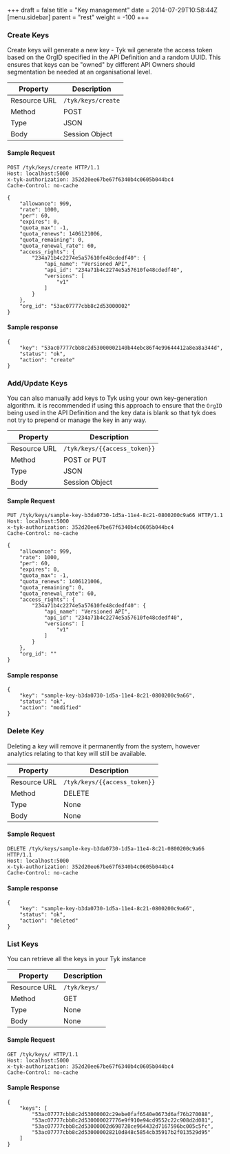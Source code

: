 +++
draft = false
title = "Key management"
date = 2014-07-29T10:58:44Z
[menu.sidebar]
    parent = "rest"
    weight = -100
+++

### Create Keys

Create keys will generate a new key - Tyk wil generate the access token based on the OrgID specified in the API Definition and a
random UUID. This ensures that keys can be "owned" by different API Owners should segmentation be needed at an organisational level.


|   **Property**    |   **Description**     |
|   -----------     |   ---------------     |
|   Resource URL    |   `/tyk/keys/create`  |
|   Method          |   POST                |
|   Type            |   JSON                |
|   Body            |   Session Object      |

#### Sample Request

    POST /tyk/keys/create HTTP/1.1
    Host: localhost:5000
    x-tyk-authorization: 352d20ee67be67f6340b4c0605b044bc4
    Cache-Control: no-cache
    
    {
        "allowance": 999,
        "rate": 1000,
        "per": 60,
        "expires": 0,
        "quota_max": -1,
        "quota_renews": 1406121006,
        "quota_remaining": 0,
        "quota_renewal_rate": 60,
        "access_rights": {
            "234a71b4c2274e5a57610fe48cdedf40": {
                "api_name": "Versioned API",
                "api_id": "234a71b4c2274e5a57610fe48cdedf40",
                "versions": [
                    "v1"
                ]
            }
        },
        "org_id": "53ac07777cbb8c2d53000002"
    }

#### Sample response

    {
        "key": "53ac07777cbb8c2d53000002140b44ebc86f4e99644412a8ea8a344d",
        "status": "ok",
        "action": "create"
    }
    
### Add/Update Keys

You can also manually add keys to Tyk using your own key-generation algorithm. it is recommended if using this approach to ensure that the 
`OrgID` being used in the API Definition and the key data is blank so that tyk does not try to prepend or manage the key in any way.

|   **Property**    |   **Description**                 |
|   -----------     |   ---------------                 |
|   Resource URL    |   `/tyk/keys/{{access_token}}`    |
|   Method          |   POST or PUT                     |
|   Type            |   JSON                            |
|   Body            |   Session Object                  |

#### Sample Request

    PUT /tyk/keys/sample-key-b3da0730-1d5a-11e4-8c21-0800200c9a66 HTTP/1.1
    Host: localhost:5000
    x-tyk-authorization: 352d20ee67be67f6340b4c0605b044bc4
    Cache-Control: no-cache
    
    {
        "allowance": 999,
        "rate": 1000,
        "per": 60,
        "expires": 0,
        "quota_max": -1,
        "quota_renews": 1406121006,
        "quota_remaining": 0,
        "quota_renewal_rate": 60,
        "access_rights": {
            "234a71b4c2274e5a57610fe48cdedf40": {
                "api_name": "Versioned API",
                "api_id": "234a71b4c2274e5a57610fe48cdedf40",
                "versions": [
                    "v1"
                ]
            }
        },
        "org_id": ""
    }

#### Sample response

    {
        "key": "sample-key-b3da0730-1d5a-11e4-8c21-0800200c9a66",
        "status": "ok",
        "action": "modified"
    }

### Delete Key

Deleting a key will remove it permanently from the system, however analytics relating to that key will still be available.

|   **Property**    |   **Description**                 |
|   -----------     |   ---------------                 |
|   Resource URL    |   `/tyk/keys/{{access_token}}`    |
|   Method          |   DELETE                          |
|   Type            |   None                            |
|   Body            |   None                            |

#### Sample Request

    DELETE /tyk/keys/sample-key-b3da0730-1d5a-11e4-8c21-0800200c9a66 HTTP/1.1
    Host: localhost:5000
    x-tyk-authorization: 352d20ee67be67f6340b4c0605b044bc4
    Cache-Control: no-cache
    
#### Sample response

    {
        "key": "sample-key-b3da0730-1d5a-11e4-8c21-0800200c9a66",
        "status": "ok",
        "action": "deleted"
    }

### List Keys

You can retrieve all the keys in your Tyk instance

|   **Property**    |   **Description**                 |
|   -----------     |   ---------------                 |
|   Resource URL    |   `/tyk/keys/`                    |
|   Method          |   GET                             |
|   Type            |   None                            |
|   Body            |   None                            |

#### Sample Request

    GET /tyk/keys/ HTTP/1.1
    Host: localhost:5000
    x-tyk-authorization: 352d20ee67be67f6340b4c0605b044bc4
    Cache-Control: no-cache

#### Sample Response

    {
        "keys": [
            "53ac07777cbb8c2d53000002c29ebe0faf6540e0673d6af76b270088",
            "53ac07777cbb8c2d530000027776e9f910e94cd9552c22c908d2d081",
            "53ac07777cbb8c2d53000002d698728ce964432d7167596bc005c5fc",
            "53ac07777cbb8c2d530000028210d848c5854cb35917b2f013529d95"
        ]
    }